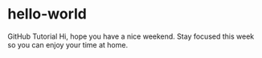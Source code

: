 # hello-world
GitHub Tutorial 
Hi, hope you have a nice weekend. Stay focused this week so you can enjoy your time at home. 
